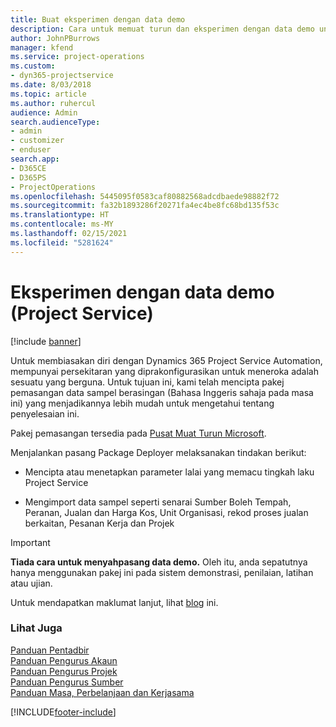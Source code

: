 ```yaml
---
title: Buat eksperimen dengan data demo
description: Cara untuk memuat turun dan eksperimen dengan data demo untuk Project Service Automation.
author: JohnPBurrows
manager: kfend
ms.service: project-operations
ms.custom:
- dyn365-projectservice
ms.date: 8/03/2018
ms.topic: article
ms.author: ruhercul
audience: Admin
search.audienceType:
- admin
- customizer
- enduser
search.app:
- D365CE
- D365PS
- ProjectOperations
ms.openlocfilehash: 5445095f0583caf80882568adcdbaede98882f72
ms.sourcegitcommit: fa32b1893286f20271fa4ec4be8fc68bd135f53c
ms.translationtype: HT
ms.contentlocale: ms-MY
ms.lasthandoff: 02/15/2021
ms.locfileid: "5281624"
---
```

# <a name="experiment-with-demo-data-project-service"></a>Eksperimen dengan data demo (Project Service)

[!include [banner](../includes/psa-now-project-operations.md)]

Untuk membiasakan diri dengan Dynamics 365 Project Service Automation, mempunyai persekitaran yang diprakonfigurasikan untuk meneroka adalah sesuatu yang berguna. Untuk tujuan ini, kami telah mencipta pakej pemasangan data sampel berasingan (Bahasa Inggeris sahaja pada masa ini) yang menjadikannya lebih mudah untuk mengetahui tentang penyelesaian ini. 

Pakej pemasangan tersedia pada [Pusat Muat Turun Microsoft](https://go.microsoft.com/fwlink/?linkid=859966).  

Menjalankan pasang Package Deployer melaksanakan tindakan berikut: 
  
-   Mencipta atau menetapkan parameter lalai yang memacu tingkah laku Project Service  
  
-   Mengimport data sampel seperti senarai Sumber Boleh Tempah, Peranan, Jualan dan Harga Kos, Unit Organisasi, rekod proses jualan berkaitan, Pesanan Kerja dan Projek    
  
> [!IMPORTANT]
> **Tiada cara untuk menyahpasang data demo.** Oleh itu, anda sepatutnya hanya menggunakan pakej ini pada sistem demonstrasi, penilaian, latihan atau ujian.

Untuk mendapatkan maklumat lanjut, lihat [blog](https://blogs.msdn.microsoft.com/crm/2017/10/24/microsoft-dynamics-365-for-field-service-and-project-service-automation-sample-data) ini.





  
### <a name="see-also"></a>Lihat Juga  
 [Panduan Pentadbir](../psa/admin-guide.md)   
 [Panduan Pengurus Akaun](../psa/account-manager-guide.md)   
 [Panduan Pengurus Projek](../psa/project-manager-guide.md)   
 [Panduan Pengurus Sumber](../psa/resource-manager-guide.md)   
 [Panduan Masa, Perbelanjaan dan Kerjasama](../psa/time-expense-collaboration-guide.md)


[!INCLUDE[footer-include](../includes/footer-banner.md)]
